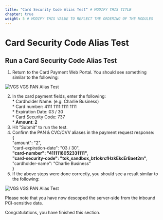 ```yaml
---
title: "Card Security Code Alias Test" # MODIFY THIS TITLE
chapter: true
weight: 5 # MODIFY THIS VALUE TO REFLECT THE ORDERING OF THE MODULES
---
```


# Card Security Code Alias Test <!-- MODIFY THIS HEADING -->

## Run a Card Security Code Alias Test  

1) Return to the Card Payment Web Portal. You should see something similar to the following:  

![VGS VGS PAN Alias Test](/images/vgs-pan-alias-test.png)  

2) In the card payment fields, enter the following:  
        * Cardholder Name: <Your Name or Test Name> (e.g. Charlie Business)  
        * Card number: 4111 1111 1111 1111  
        * Expiration Date: 03 / 30  
        * Card Security Code: 737  
        * **Amount: 2**  
3) Hit "Submit" to run the test.  
4) Confirm the PAN & CVC/CVV aliases in the payment request response:  
        {  
         "amount": "2",  
         "card-expiration-date": "03 / 30",  
         **"card-number": "4111118052331111"**,  
         **"card-security-code": "tok_sandbox_bt1okrcfHzkEkcErBaet2m"**,  
         "cardholder-name": "Charlie Business"  
        }  
5) If the above steps were done correctly, you should see a result similar to the following:  

![VGS VGS PAN Alias Test](/images/vgs-card-security-code-alias-test.png)  

Please note that you have now descoped the server-side from the inbound PCI-sensitive data.  

 
Congratulations, you have finished this section.  
